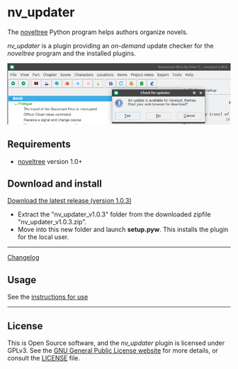 # nv_updater

The [noveltree](https://peter88213.github.io/noveltree/) Python program helps authors organize novels.  

*nv_updater* is a plugin providing an *on-demand* update checker for the *noveltree* program and the installed plugins.



![Screenshot](Screenshots/screen01.png)

## Requirements

- [noveltree](https://peter88213.github.io/noveltree/) version 1.0+

## Download and install

[Download the latest release (version 1.0.3)](https://github.com/peter88213/nv_updater/raw/main/dist/nv_updater_v1.0.3.zip)

- Extract the "nv_updater_v1.0.3" folder from the downloaded zipfile "nv_updater_v1.0.3.zip".
- Move into this new folder and launch **setup.pyw**. This installs the plugin for the local user.

---

[Changelog](changelog)

## Usage

See the [instructions for use](usage)

---

## License

This is Open Source software, and the *nv_updater* plugin is licensed under GPLv3. See the
[GNU General Public License website](https://www.gnu.org/licenses/gpl-3.0.en.html) for more
details, or consult the [LICENSE](https://github.com/peter88213/nv_updater/blob/main/LICENSE) file.
